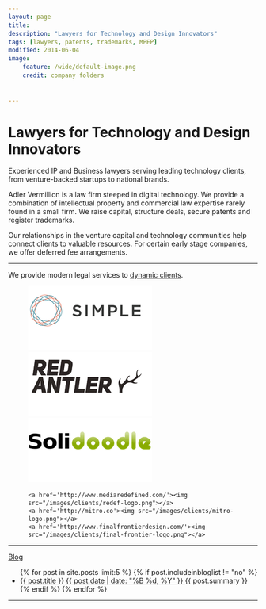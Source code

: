 ```yaml
---
layout: page
title: 
description: "Lawyers for Technology and Design Innovators"
tags: [lawyers, patents, trademarks, MPEP]
modified: 2014-06-04
image:
    feature: /wide/default-image.png
    credit: company folders


---
```



<h1 class="entry-title">Lawyers for Technology and Design Innovators</h1>

<p class='big-text'>Experienced IP and Business lawyers serving leading technology clients, from venture-backed startups to national brands.</p>

Adler Vermillion is a law firm steeped in digital technology. We provide a combination of intellectual property and commercial law expertise rarely found in a small firm.  We raise capital, structure deals, secure patents and register trademarks.

Our relationships in the venture capital and technology communities help connect clients to valuable resources. For certain early stage companies, we offer deferred fee arrangements.   

- - - 

We provide modern legal services to <a href="/clients">dynamic clients</a>.

<figure class="third">
	<a href='http://www.simple.com'><img src="/images/clients/simple-logo.png"></a>
	<a href='http://redantler.com'><img src="/images/clients/red-antler-logo.png"></a>
	<a href='http://solidoodle.com'><img src="/images/clients/solidoodle-logo.png"></a>
	
	<a href='http://www.mediaredefined.com/'><img src="/images/clients/redef-logo.png"></a>
	<a href='http://mitro.co'><img src="/images/clients/mitro-logo.png"></a>
	<a href='http://www.finalfrontierdesign.com/'><img src="/images/clients/final-frontier-logo.png"></a>
	
</figure>

- - - 

<div class="hang-left"><a href="/articles">Blog</a></div>

<ul class="post-list">
{% for post in site.posts limit:5 %} 
{% if post.includeinbloglist != "no" %}
  <li>
    <article>
        <a href="{{ site.url }}{{ post.url }}">
            <span class="post-list-title">
                {{ post.title }} 
            </span>
            <span class="entry-date">
                <time datetime="{{ post.date | date_to_xmlschema }}">
                    {{ post.date | date: "%B %d, %Y" }}
                </time>
            </span>
        </a>
        <span class="post-list-summary">
            {{ post.summary }} 
        </span>
    </article>
</li>
{% endif %}
{% endfor %}
</ul>

- - - 
